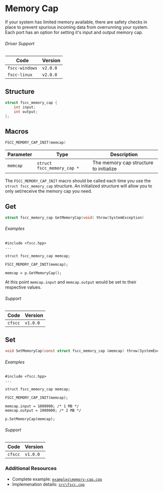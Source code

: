 # Memory Cap
If your system has limited memory available, there are safety checks in place to 
prevent spurious incoming data from overrunning your system. Each port has an 
option for setting it's input and output memory cap.


###### Driver Support
| Code           | Version
| -------------- | --------
| `fscc-windows` | `v2.0.0` 
| `fscc-linux`   | `v2.0.0` 


## Structure
```c
struct fscc_memory_cap {
    int input;
    int output;
};
```


## Macros
```c
FSCC_MEMORY_CAP_INIT(memcap)
```

| Parameter   | Type                       | Description
| ----------- | -------------------------- | --------------------------------------
| `memcap`    | `struct fscc_memory_cap *` | The memory cap structure to initialize

The `FSCC_MEMORY_CAP_INIT` macro should be called each time you use the 
`struct fscc_memory_cap` structure. An initialized structure will allow you to 
only set/receive the memory cap you need.


## Get
```c
struct fscc_memory_cap GetMemoryCap(void) throw(SystemException)
```

###### Examples
```
#include <fscc.hpp>
...

struct fscc_memory_cap memcap;

FSCC_MEMORY_CAP_INIT(memcap);

memcap = p.GetMemoryCap();
```

At this point `memcap.input` and `memcap.output` would be set to their respective
values.

###### Support
| Code           | Version
| -------------- | --------
| `cfscc`        | `v1.0.0`


## Set
```c
void SetMemoryCap(const struct fscc_memory_cap &memcap) throw(SystemException)
```

###### Examples
```
#include <fscc.hpp>
...

struct fscc_memory_cap memcap;

FSCC_MEMORY_CAP_INIT(memcap);

memcap.input = 1000000; /* 1 MB */
memcap.output = 2000000; /* 2 MB */

p.SetMemoryCap(memcap);
```

###### Support
| Code           | Version
| -------------- | --------
| `cfscc`        | `v1.0.0`


### Additional Resources
- Complete example: [`examples\memory-cap.cpp`](https://github.com/commtech/cppfscc/blob/master/examples/memory-cap/memory-cap.cpp)
- Implemenation details: [`src\fscc.cpp`](https://github.com/commtech/cppfscc/blob/master/src/fscc.cpp)
